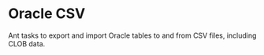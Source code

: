Oracle CSV
==========

Ant tasks to export and import Oracle tables to and from CSV files, including CLOB data.

